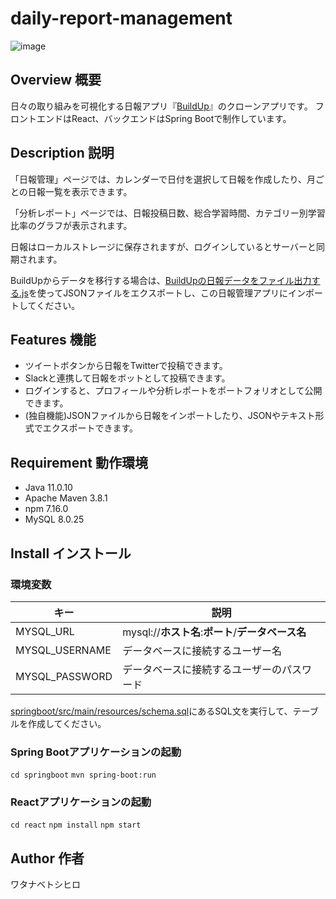 # daily-report-management
![image](https://user-images.githubusercontent.com/79039863/122550211-5ec6d100-d06e-11eb-9ffe-2e3e183313a6.png)

## Overview 概要

日々の取り組みを可視化する日報アプリ『[BuildUp](https://build-up.info/)』のクローンアプリです。
フロントエンドはReact、バックエンドはSpring Bootで制作しています。

## Description 説明

「日報管理」ページでは、カレンダーで日付を選択して日報を作成したり、月ごとの日報一覧を表示できます。

「分析レポート」ページでは、日報投稿日数、総合学習時間、カテゴリー別学習比率のグラフが表示されます。

日報はローカルストレージに保存されますが、ログインしているとサーバーと同期されます。

BuildUpからデータを移行する場合は、[BuildUpの日報データをファイル出力する.js](/BuildUpの日報データをファイル出力する.js)を使ってJSONファイルをエクスポートし、この日報管理アプリにインポートしてください。

## Features 機能

- ツイートボタンから日報をTwitterで投稿できます。
- Slackと連携して日報をボットとして投稿できます。
- ログインすると、プロフィールや分析レポートをポートフォリオとして公開できます。
- (独自機能)JSONファイルから日報をインポートしたり、JSONやテキスト形式でエクスポートできます。

## Requirement 動作環境

- Java 11.0.10
- Apache Maven 3.8.1
- npm 7.16.0
- MySQL 8.0.25

## Install インストール

### 環境変数
キー|説明
---|---
MYSQL_URL|mysql://**ホスト名**:**ポート**/**データベース名**
MYSQL_USERNAME|データベースに接続するユーザー名
MYSQL_PASSWORD|データベースに接続するユーザーのパスワード


[springboot/src/main/resources/schema.sql](/springboot/src/main/resources/schema.sql)にあるSQL文を実行して、テーブルを作成してください。

### Spring Bootアプリケーションの起動
```cd springboot```
```mvn spring-boot:run```

### Reactアプリケーションの起動
```cd react```
```npm install```
```npm start```

## Author 作者

ワタナベトシヒロ